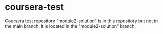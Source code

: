 # coursera-test
Coursera test repository
"module2-solution" is in this repository but not in the main branch, it is located in the "module2-solution" branch,
